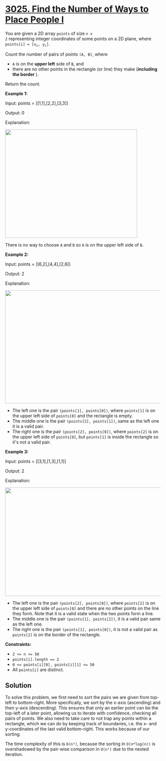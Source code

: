 # [3025. Find the Number of Ways to Place People I](https://leetcode.com/problems/find-the-number-of-ways-to-place-people-i/description/?envType=daily-question&envId=2025-09-02)

You are given a 2D array <code>points</code> of size <code>n x 2</code> representing integer coordinates of some points on a 2D plane, where <code>points[i] = [x<sub>i</sub>, y<sub>i</sub>]</code>.

Count the number of pairs of points <code>(A, B)</code>, where

- <code>A</code> is on the **upper left**  side of <code>B</code>, and
- there are no other points in the rectangle (or line) they make (**including the border** ).

Return the count.

**Example 1:**

<div class="example-block">
Input: points = [[1,1],[2,2],[3,3]]

Output: 0

Explanation:

<img src="https://assets.leetcode.com/uploads/2024/01/04/example1alicebob.png" style="width: 427px; height: 350px;">

There is no way to choose <code>A</code> and <code>B</code> so <code>A</code> is on the upper left side of <code>B</code>.

**Example 2:**

<div class="example-block">
Input: points = [[6,2],[4,4],[2,6]]

Output: 2

Explanation:

<img height="365" width="1321" src="https://assets.leetcode.com/uploads/2024/06/25/t2.jpg">

- The left one is the pair <code>(points[1], points[0])</code>, where <code>points[1]</code> is on the upper left side of <code>points[0]</code> and the rectangle is empty.
- The middle one is the pair <code>(points[2], points[1])</code>, same as the left one it is a valid pair.
- The right one is the pair <code>(points[2], points[0])</code>, where <code>points[2]</code> is on the upper left side of <code>points[0]</code>, but <code>points[1]</code> is inside the rectangle so it's not a valid pair.

**Example 3:**

<div class="example-block">
Input: points = [[3,1],[1,3],[1,1]]

Output: 2

Explanation:

<img src="https://assets.leetcode.com/uploads/2024/06/25/t3.jpg" style="width: 1269px; height: 350px;">

- The left one is the pair <code>(points[2], points[0])</code>, where <code>points[2]</code> is on the upper left side of <code>points[0]</code> and there are no other points on the line they form. Note that it is a valid state when the two points form a line.
- The middle one is the pair <code>(points[1], points[2])</code>, it is a valid pair same as the left one.
- The right one is the pair <code>(points[1], points[0])</code>, it is not a valid pair as <code>points[2]</code> is on the border of the rectangle.

**Constraints:**

- <code>2 <= n <= 50</code>
- <code>points[i].length == 2</code>
- <code>0 <= points[i][0], points[i][1] <= 50</code>
- All <code>points[i]</code> are distinct.

## Solution

To solve this problem, we first need to sort the pairs we are given from top-left to bottom-right. More specifically, 
we sort by the x-axis (ascending) and then y-axis (descending). This ensures that only an earlier point can be the top-left
of a later point, allowing us to iterate with confidence, checking all pairs of points. We also need to take care to not
trap any points within a rectangle, which we can do by keeping track of boundaries, i.e. the x- and y-coordinates of the
last valid bottom-right. This works because of our sorting.

The time complexity of this is `O(n²)`, because the sorting in `O(n*log(n))` is overshadowed by the pair-wise comparison
in `O(n²)` due to the nested iteration.